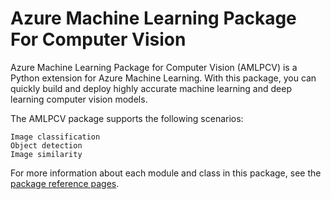 # Azure Machine Learning Package For Computer Vision

Azure Machine Learning Package for Computer Vision (AMLPCV) is a Python extension for Azure Machine Learning. With this package, you can quickly build and deploy highly accurate machine learning and deep learning computer vision models. 

The AMLPCV package supports the following scenarios:

    Image classification
    Object detection
    Image similarity

For more information about each module and class in this package, see the [package reference pages](https://docs.microsoft.com/en-us/python/api/cvtk?view=azure-ml-py-latest). 
